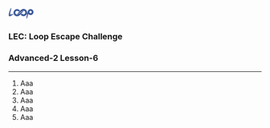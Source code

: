 <img src='loop.png' width='10%'>

### LEC: Loop Escape Challenge
### Advanced-2 Lesson-6
---
1. Aaa
2. Aaa
3. Aaa
4. Aaa
5. Aaa
